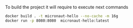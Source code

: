 To build the project it will require to execute next commands 

```bash
docker build . -t micronaut-hello --no-cache -m 16g
docker run -p 8080:8080  micronaut-hello:latest
```
